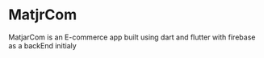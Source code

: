 # MatjrCom
MatjarCom is an E-commerce app built using dart and flutter with firebase as a backEnd initialy
